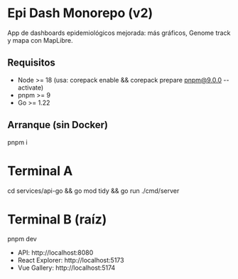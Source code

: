 # Epi Dash Monorepo (v2)

App de dashboards epidemiológicos mejorada: más gráficos, Genome track y mapa con MapLibre.

## Requisitos
- Node >= 18  (usa: corepack enable && corepack prepare pnpm@9.0.0 --activate)
- pnpm >= 9
- Go >= 1.22

## Arranque (sin Docker)
pnpm i

# Terminal A
cd services/api-go && go mod tidy && go run ./cmd/server

# Terminal B (raíz)
pnpm dev

- API: http://localhost:8080
- React Explorer: http://localhost:5173
- Vue Gallery:  http://localhost:5174